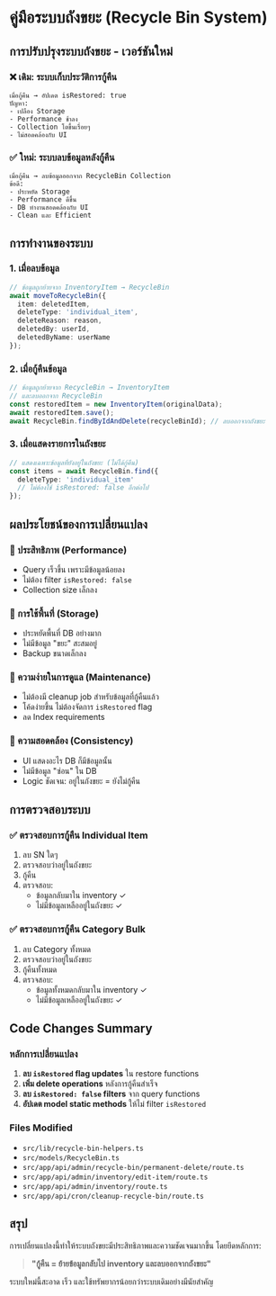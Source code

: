 # คู่มือระบบถังขยะ (Recycle Bin System)

## การปรับปรุงระบบถังขยะ - เวอร์ชันใหม่

### ❌ เดิม: ระบบเก็บประวัติการกู้คืน
```
เมื่อกู้คืน → อัปเดต isRestored: true
ปัญหา:
- เปลือง Storage
- Performance ช้าลง
- Collection โตขึ้นเรื่อยๆ
- ไม่สอดคล้องกับ UI
```

### ✅ ใหม่: ระบบลบข้อมูลหลังกู้คืน
```
เมื่อกู้คืน → ลบข้อมูลออกจาก RecycleBin Collection
ข้อดี:
- ประหยัด Storage
- Performance ดีขึ้น
- DB ทำงานสอดคล้องกับ UI
- Clean และ Efficient
```

## การทำงานของระบบ

### 1. เมื่อลบข้อมูล
```typescript
// ข้อมูลถูกย้ายจาก InventoryItem → RecycleBin
await moveToRecycleBin({
  item: deletedItem,
  deleteType: 'individual_item',
  deleteReason: reason,
  deletedBy: userId,
  deletedByName: userName
});
```

### 2. เมื่อกู้คืนข้อมูล
```typescript
// ข้อมูลถูกย้ายจาก RecycleBin → InventoryItem 
// และลบออกจาก RecycleBin
const restoredItem = new InventoryItem(originalData);
await restoredItem.save();
await RecycleBin.findByIdAndDelete(recycleBinId); // ลบออกจากถังขยะ
```

### 3. เมื่อแสดงรายการในถังขยะ
```typescript
// แสดงเฉพาะข้อมูลที่ยังอยู่ในถังขยะ (ไม่ได้กู้คืน)
const items = await RecycleBin.find({ 
  deleteType: 'individual_item'
  // ไม่ต้องใช้ isRestored: false อีกต่อไป
});
```

## ผลประโยชน์ของการเปลี่ยนแปลง

### 🚀 ประสิทธิภาพ (Performance)
- Query เร็วขึ้น เพราะมีข้อมูลน้อยลง
- ไม่ต้อง filter `isRestored: false`
- Collection size เล็กลง

### 💾 การใช้พื้นที่ (Storage)
- ประหยัดพื้นที่ DB อย่างมาก
- ไม่มีข้อมูล "ขยะ" สะสมอยู่
- Backup ขนาดเล็กลง

### 🔧 ความง่ายในการดูแล (Maintenance)
- ไม่ต้องมี cleanup job สำหรับข้อมูลที่กู้คืนแล้ว
- โค้ดง่ายขึ้น ไม่ต้องจัดการ `isRestored` flag
- ลด Index requirements

### 🎯 ความสอดคล้อง (Consistency)
- UI แสดงอะไร DB ก็มีข้อมูลนั้น
- ไม่มีข้อมูล "ซ่อน" ใน DB
- Logic ชัดเจน: อยู่ในถังขยะ = ยังไม่กู้คืน

## การตรวจสอบระบบ

### ✅ ตรวจสอบการกู้คืน Individual Item
1. ลบ SN ใดๆ
2. ตรวจสอบว่าอยู่ในถังขยะ
3. กู้คืน
4. ตรวจสอบ:
   - ข้อมูลกลับมาใน inventory ✓
   - ไม่มีข้อมูลเหลืออยู่ในถังขยะ ✓

### ✅ ตรวจสอบการกู้คืน Category Bulk
1. ลบ Category ทั้งหมด
2. ตรวจสอบว่าอยู่ในถังขยะ
3. กู้คืนทั้งหมด
4. ตรวจสอบ:
   - ข้อมูลทั้งหมดกลับมาใน inventory ✓
   - ไม่มีข้อมูลเหลืออยู่ในถังขยะ ✓

## Code Changes Summary

### หลักการเปลี่ยนแปลง
1. **ลบ `isRestored` flag updates** ใน restore functions
2. **เพิ่ม delete operations** หลังการกู้คืนสำเร็จ
3. **ลบ `isRestored: false` filters** จาก query functions
4. **อัปเดต model static methods** ให้ไม่ filter `isRestored`

### Files Modified
- `src/lib/recycle-bin-helpers.ts`
- `src/models/RecycleBin.ts`
- `src/app/api/admin/recycle-bin/permanent-delete/route.ts`
- `src/app/api/admin/inventory/edit-item/route.ts`
- `src/app/api/admin/inventory/route.ts`
- `src/app/api/cron/cleanup-recycle-bin/route.ts`

## สรุป

การเปลี่ยนแปลงนี้ทำให้ระบบถังขยะมีประสิทธิภาพและความชัดเจนมากขึ้น โดยยึดหลักการ:

> **"กู้คืน = ย้ายข้อมูลกลับไป inventory และลบออกจากถังขยะ"**

ระบบใหม่นี้สะอาด เร็ว และใช้ทรัพยากรน้อยกว่าระบบเดิมอย่างมีนัยสำคัญ